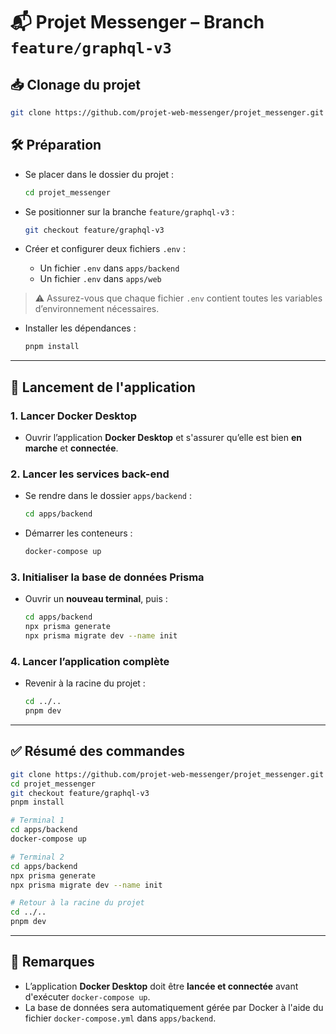 
# 📬 Projet Messenger – Branch `feature/graphql-v3`

## 📥 Clonage du projet

```bash
git clone https://github.com/projet-web-messenger/projet_messenger.git
```

## 🛠️ Préparation

- Se placer dans le dossier du projet :
  ```bash
  cd projet_messenger
  ```

- Se positionner sur la branche `feature/graphql-v3` :
  ```bash
  git checkout feature/graphql-v3
  ```

- Créer et configurer deux fichiers `.env` :
  - Un fichier `.env` dans `apps/backend`
  - Un fichier `.env` dans `apps/web`

> ⚠️ Assurez-vous que chaque fichier `.env` contient toutes les variables d’environnement nécessaires.

- Installer les dépendances :
  ```bash
  pnpm install
  ```

---

## 🚀 Lancement de l'application

### 1. Lancer Docker Desktop

- Ouvrir l’application **Docker Desktop** et s'assurer qu’elle est bien **en marche** et **connectée**.

### 2. Lancer les services back-end

- Se rendre dans le dossier `apps/backend` :
  ```bash
  cd apps/backend
  ```

- Démarrer les conteneurs :
  ```bash
  docker-compose up
  ```

### 3. Initialiser la base de données Prisma

- Ouvrir un **nouveau terminal**, puis :
  ```bash
  cd apps/backend
  npx prisma generate
  npx prisma migrate dev --name init
  ```

### 4. Lancer l’application complète

- Revenir à la racine du projet :
  ```bash
  cd ../..
  pnpm dev
  ```

---

## ✅ Résumé des commandes

```bash
git clone https://github.com/projet-web-messenger/projet_messenger.git
cd projet_messenger
git checkout feature/graphql-v3
pnpm install
```

```bash
# Terminal 1
cd apps/backend
docker-compose up
```

```bash
# Terminal 2
cd apps/backend
npx prisma generate
npx prisma migrate dev --name init
```

```bash
# Retour à la racine du projet
cd ../..
pnpm dev
```

---

## 🐳 Remarques

- L’application **Docker Desktop** doit être **lancée et connectée** avant d'exécuter `docker-compose up`.
- La base de données sera automatiquement gérée par Docker à l'aide du fichier `docker-compose.yml` dans `apps/backend`.
